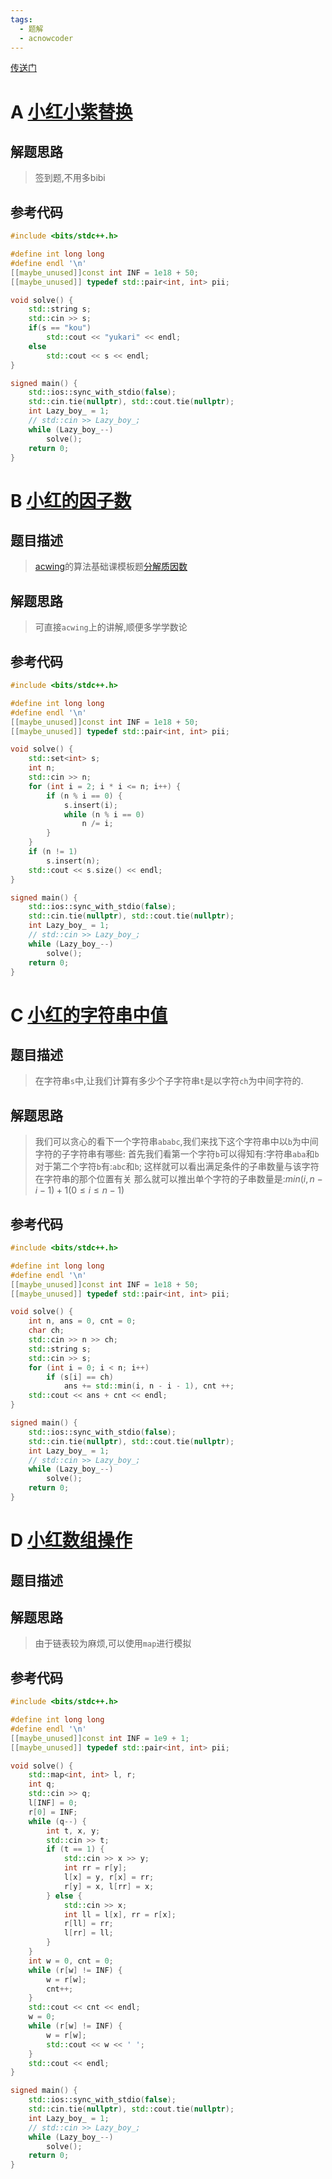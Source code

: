 ```yaml
---
tags:
  - 题解
  - acnowcoder
---
```

[传送门](https://ac.nowcoder.com/acm/contest/74362#question)
# A  [小红小紫替换](https://ac.nowcoder.com/acm/contest/74362/A)

## 解题思路
> 签到题,不用多bibi

## 参考代码
```cpp
#include <bits/stdc++.h>

#define int long long
#define endl '\n'
[[maybe_unused]]const int INF = 1e18 + 50;
[[maybe_unused]] typedef std::pair<int, int> pii;

void solve() {
    std::string s;
    std::cin >> s;
    if(s == "kou")
        std::cout << "yukari" << endl;
    else 
        std::cout << s << endl;
}

signed main() {
    std::ios::sync_with_stdio(false);
    std::cin.tie(nullptr), std::cout.tie(nullptr);
    int Lazy_boy_ = 1;
    // std::cin >> Lazy_boy_;
    while (Lazy_boy_--)
        solve();
    return 0;
}
```

# B [小红的因子数](https://ac.nowcoder.com/acm/contest/74362/B)

## 题目描述
>[acwing](https://www.acwing.com)的算法基础课模板题[分解质因数](https://www.acwing.com/problem/content/869/)
## 解题思路
>可直接`acwing`上的讲解,顺便多学学数论

## 参考代码
```cpp
#include <bits/stdc++.h>

#define int long long
#define endl '\n'
[[maybe_unused]]const int INF = 1e18 + 50;
[[maybe_unused]] typedef std::pair<int, int> pii;

void solve() {
    std::set<int> s;
    int n;
    std::cin >> n;
    for (int i = 2; i * i <= n; i++) {
        if (n % i == 0) {
            s.insert(i);
            while (n % i == 0)
                n /= i;
        }
    }
    if (n != 1)
        s.insert(n);
    std::cout << s.size() << endl;
}

signed main() {
    std::ios::sync_with_stdio(false);
    std::cin.tie(nullptr), std::cout.tie(nullptr);
    int Lazy_boy_ = 1;
    // std::cin >> Lazy_boy_;
    while (Lazy_boy_--)
        solve();
    return 0;
}
```
# C [小红的字符串中值](https://ac.nowcoder.com/acm/contest/74362/C)

## 题目描述
>在字符串`s`中,让我们计算有多少个子字符串`t`是以字符`ch`为中间字符的.
## 解题思路
>我们可以贪心的看下一个字符串`ababc`,我们来找下这个字符串中以`b`为中间字符的子字符串有哪些:
>首先我们看第一个字符`b`可以得知有:字符串`aba`和`b`
>对于第二个字符`b`有:`abc`和`b`;
>这样就可以看出满足条件的子串数量与该字符在字符串的那个位置有关
>那么就可以推出单个字符的子串数量是:$min(i, n - i - 1) + 1(0 \le i \le n - 1)$

## 参考代码
```cpp
#include <bits/stdc++.h>

#define int long long
#define endl '\n'
[[maybe_unused]]const int INF = 1e18 + 50;
[[maybe_unused]] typedef std::pair<int, int> pii;

void solve() {
    int n, ans = 0, cnt = 0;
    char ch;
    std::cin >> n >> ch;
    std::string s;
    std::cin >> s;
    for (int i = 0; i < n; i++)
        if (s[i] == ch)
            ans += std::min(i, n - i - 1), cnt ++;
    std::cout << ans + cnt << endl;
}

signed main() {
    std::ios::sync_with_stdio(false);
    std::cin.tie(nullptr), std::cout.tie(nullptr);
    int Lazy_boy_ = 1;
    // std::cin >> Lazy_boy_;
    while (Lazy_boy_--)
        solve();
    return 0;
}
```

# D [小红数组操作]()

## 题目描述
>
## 解题思路
>由于链表较为麻烦,可以使用`map`进行模拟

## 参考代码
```cpp
#include <bits/stdc++.h>

#define int long long
#define endl '\n'
[[maybe_unused]]const int INF = 1e9 + 1;
[[maybe_unused]] typedef std::pair<int, int> pii;

void solve() {
    std::map<int, int> l, r;
    int q;
    std::cin >> q;
    l[INF] = 0;
    r[0] = INF;
    while (q--) {
        int t, x, y;
        std::cin >> t;
        if (t == 1) {
            std::cin >> x >> y;
            int rr = r[y];
            l[x] = y, r[x] = rr;
            r[y] = x, l[rr] = x;
        } else {
            std::cin >> x;
            int ll = l[x], rr = r[x];
            r[ll] = rr;
            l[rr] = ll;
        }
    }
    int w = 0, cnt = 0;
    while (r[w] != INF) {
        w = r[w];
        cnt++;
    }
    std::cout << cnt << endl;
    w = 0;
    while (r[w] != INF) {
        w = r[w];
        std::cout << w << ' ';
    }
    std::cout << endl;
}

signed main() {
    std::ios::sync_with_stdio(false);
    std::cin.tie(nullptr), std::cout.tie(nullptr);
    int Lazy_boy_ = 1;
    // std::cin >> Lazy_boy_;
    while (Lazy_boy_--)
        solve();
    return 0;
}
```
